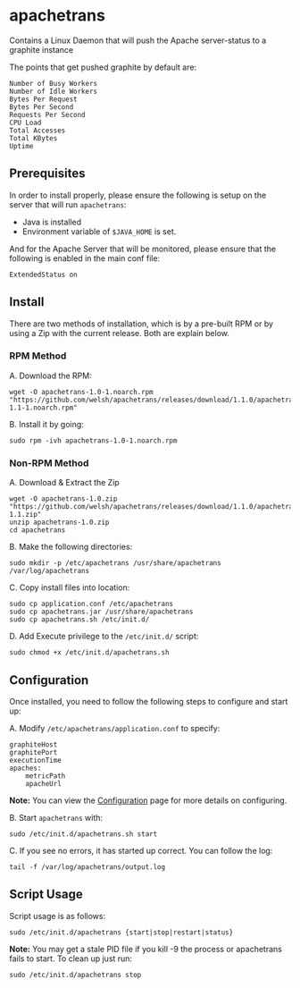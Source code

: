 apachetrans
===========

Contains a Linux Daemon that will push the Apache server-status to a graphite instance 

The points that get pushed graphite by default are:

    Number of Busy Workers
    Number of Idle Workers
    Bytes Per Request
    Bytes Per Second
    Requests Per Second
    CPU Load
    Total Accesses
    Total KBytes
    Uptime


Prerequisites
-------------
In order to install properly, please ensure the following is setup on the server that will run `apachetrans`:

* Java is installed
* Environment variable of `$JAVA_HOME` is set.
    
And for the Apache Server that will be monitored, please ensure that the following is enabled in the main conf file:

    ExtendedStatus on


Install
-------------
There are two methods of installation, which is by a pre-built RPM or by using a Zip with the current release. Both are explain below.

### RPM Method

A. Download the RPM:

    wget -O apachetrans-1.0-1.noarch.rpm "https://github.com/welsh/apachetrans/releases/download/1.1.0/apachetrans-1.1-1.noarch.rpm"

B. Install it by going:

    sudo rpm -ivh apachetrans-1.0-1.noarch.rpm

### Non-RPM Method

A. Download & Extract the Zip

    wget -O apachetrans-1.0.zip "https://github.com/welsh/apachetrans/releases/download/1.1.0/apachetrans-1.1.zip"
    unzip apachetrans-1.0.zip
    cd apachetrans

B. Make the following directories:

    sudo mkdir -p /etc/apachetrans /usr/share/apachetrans /var/log/apachetrans

C. Copy install files into location:

    sudo cp application.conf /etc/apachetrans
    sudo cp apachetrans.jar /usr/share/apachetrans
    sudo cp apachetrans.sh /etc/init.d/

D. Add Execute privilege to the `/etc/init.d/` script:

    sudo chmod +x /etc/init.d/apachetrans.sh

Configuration
-------------

Once installed, you need to follow the following steps to configure and start up:

A. Modify `/etc/apachetrans/application.conf` to specify:

    graphiteHost
    graphitePort
    executionTime
    apaches:
        metricPath
        apacheUrl
        
**Note:** You can view the [Configuration](https://github.com/welsh/apachetrans/wiki/Configuration) page for more details on configuring.

B. Start `apachetrans` with:

    sudo /etc/init.d/apachetrans.sh start
    
C. If you see no errors, it has started up correct. You can follow the log:

    tail -f /var/log/apachetrans/output.log


Script Usage
-------------
Script usage is as follows:

    sudo /etc/init.d/apachetrans {start|stop|restart|status}
    
**Note:** You may get a stale PID file if you kill -9 the process or apachetrans fails to start. To clean up just run:

    sudo /etc/init.d/apachetrans stop


